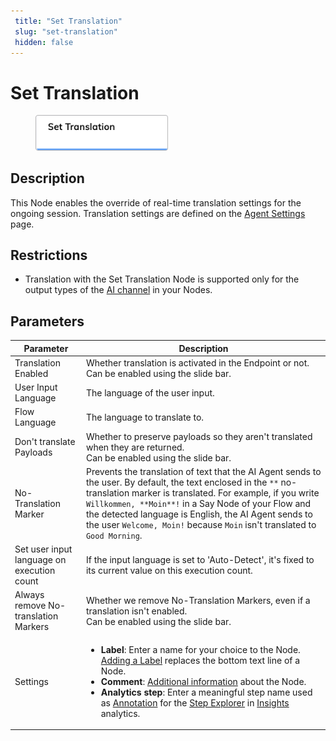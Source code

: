 ```yaml
---
 title: "Set Translation" 
 slug: "set-translation" 
 hidden: false 
---
```


# Set Translation

<figure>
  <img class="image-center" src="../../../../../static/img/_assets/ai/resource/node-reference/other/set-translation.png" width="50%" />
</figure>

## Description

This Node enables the override of real-time translation settings for the ongoing session. Translation settings are defined on the [Agent Settings](../../../administer/access/project-settings.md) page.

## Restrictions

- Translation with the Set Translation Node is supported only for the output types of the [AI channel](../basic/say.md) in your Nodes.

## Parameters

| Parameter                                  | Description                                                                                                                                                                                                                                                                                                                                                                                                                                                                                                               |
|--------------------------------------------|---------------------------------------------------------------------------------------------------------------------------------------------------------------------------------------------------------------------------------------------------------------------------------------------------------------------------------------------------------------------------------------------------------------------------------------------------------------------------------------------------------------------------|
| Translation Enabled                        | Whether translation is activated in the Endpoint or not.<br />Can be enabled using the slide bar.                                                                                                                                                                                                                                                                                                                                                                                                                           |
| User Input Language                        | The language of the user input.                                                                                                                                                                                                                                                                                                                                                                                                                                                                                           |
| Flow Language                              | The language to translate to.                                                                                                                                                                                                                                                                                                                                                                                                                                                                                             |
| Don't translate Payloads                   | Whether to preserve payloads so they aren't translated when they are returned.<br/>Can be enabled using the slide bar.                                                                                                                                                                                                                                                                                                                                                                                                    |
| No-Translation Marker                      | Prevents the translation of text that the AI Agent sends to the user. By default, the text enclosed in the `**` no-translation marker is translated. For example, if you write `Willkommen, **Moin**!` in a Say Node of your Flow and the detected language is English, the AI Agent sends to the user `Welcome, Moin!` because `Moin` isn't translated to `Good Morning`.                                                                                                                                                |
| Set user input language on execution count | If the input language is set to 'Auto-Detect', it's fixed to its current value on this execution count.                                                                                                                                                                                                                                                                                                                                                                                                                   |
| Always remove  No-translation Markers      | Whether we remove No-Translation Markers, even if a translation isn't enabled.<br/>Can be enabled using the slide bar.                                                                                                                                                                                                                                                                                                                                                                                                    |
| Settings                                   | <ul><li>**Label**: Enter a name for your choice to the Node. [Adding a Label](../../../resource/nodes/overview.md) replaces the bottom text line of a Node.</li><li>**Comment**: [Additional information](../../nodes/overview.md) about the Node.</li><li>**Analytics step**: Enter a meaningful step name used as [Annotation](../../../../insights/explorers/step.md#annotate-nodes) for the [Step Explorer](../../../../insights/explorers/step.md) in [Insights](../../../../insights/overview.md) analytics.</li></ul> |
